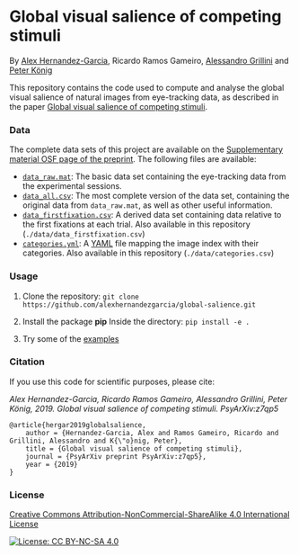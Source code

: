 # Global visual salience of competing stimuli

By [Alex Hernandez-Garcia](https://alexhernandezgarcia.github.io/), Ricardo Ramos Gameiro, [Alessandro Grillini](https://www.rug.nl/staff/a.grillini/research) and [Peter König](https://scholar.google.com/citations?user=Ieubd0EAAAAJ&hl=en)

This repository contains the code used to compute and analyse the global visual salience of natural images from eye-tracking data, as described in the paper [Global visual salience of competing stimuli](https://psyarxiv.com/z7qp5/).

### Data

The complete data sets of this project are available on the [Supplementary material OSF page of the preprint](https://osf.io/t4gq9/). The following files are available:

* [`data_raw.mat`](https://osf.io/nsp3y/): The basic data set containing the eye-tracking data from the experimental sessions.
* [`data_all.csv`](https://osf.io/exkrp/): The most complete version of the data set, containing the original data from `data_raw.mat`, as well as other useful information.
* [`data_firstfixation.csv`](https://osf.io/8g2zp/): A derived data set containing data relative to the first fixations at each trial. Also available in this repository (`./data/data_firstfixation.csv`)
* [`categories.yml`](https://osf.io/8kcey/): A [YAML](https://yaml.org/) file mapping the image index with their categories. Also available in this repository (`./data/categories.csv`)

### Usage

1. Clone the repository:
`git clone https://github.com/alexhernandezgarcia/global-salience.git`

2. Install the package
**pip**
Inside the directory:
`pip install -e .`
3. Try some of the [examples](./examples)

### Citation

If you use this code for scientific purposes, please cite:

*Alex Hernandez-Garcia, Ricardo Ramos Gameiro, Alessandro Grillini, Peter König, 2019. Global visual salience of competing stimuli. PsyArXiv:z7qp5*

	@article{hergar2019globalsalience,
		author = {Hernandez-Garcia, Alex and Ramos Gameiro, Ricardo and Grillini, Alessandro and K{\"o}nig, Peter},
		title = {Global visual salience of competing stimuli},
		journal = {PsyArXiv preprint PsyArXiv:z7qp5},
		year = {2019}
	}

### License

[Creative Commons Attribution-NonCommercial-ShareAlike 4.0 International License](https://creativecommons.org/licenses/by-nc-sa/4.0/)

[![License: CC BY-NC-SA 4.0](https://licensebuttons.net/l/by-nc-sa/4.0/80x15.png)](https://creativecommons.org/licenses/by-nc-sa/4.0/)
